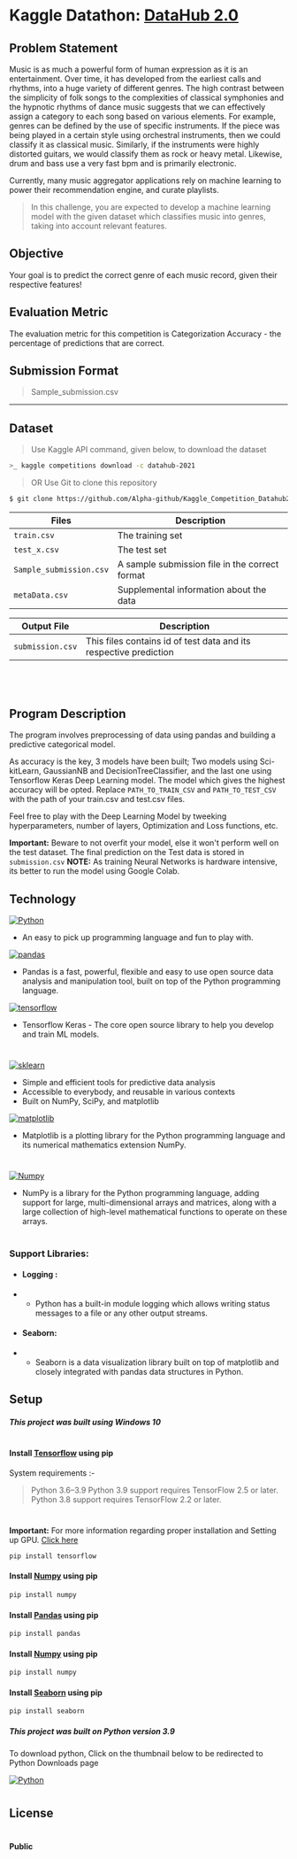 # Kaggle Datathon: [DataHub 2.0]

## Problem Statement
Music is as much a powerful form of human expression as it is an entertainment. Over time, it has developed from the earliest calls and rhythms, into a huge variety of different genres. The high contrast between the simplicity of folk songs to the complexities of classical symphonies and the hypnotic rhythms of dance music suggests that we can effectively assign a category to each song based on various elements. For example, genres can be defined by the use of specific instruments. If the piece was being played in a certain style using orchestral instruments, then we could classify it as classical music. Similarly, if the instruments were highly distorted guitars, we would classify them as rock or heavy metal. Likewise, drum and bass use a very fast bpm and is primarily electronic.

Currently, many music aggregator applications rely on machine learning to power their recommendation engine, and curate playlists. 
> In this challenge, you are expected to develop a machine learning model with the given dataset which classifies music into genres, taking into account relevant features.

## Objective
Your goal is to predict the correct genre of each music record, given their respective features!

## Evaluation Metric
The evaluation metric for this competition is Categorization Accuracy - the percentage of predictions that are correct.

## Submission Format
> Sample_submission.csv

---
## Dataset
>Use Kaggle API command, given below, to download the dataset
```sh
>_ kaggle competitions download -c datahub-2021
```
>OR
> Use Git to clone this repository 
```sh
$ git clone https://github.com/Alpha-github/Kaggle_Competition_Datahub2021.git
```
| Files | Description |
| --------| --------|
| `train.csv` | The training set|
| `test_x.csv` | The test set |
| `Sample_submission.csv` | A sample submission file in the correct format|
| `metaData.csv` | Supplemental information about the data |

| Output File| Description|
|--------|-------|
| `submission.csv` |This files contains id of test data and its respective prediction

&nbsp;
---
## Program Description
The program involves preprocessing of data using pandas and building a predictive categorical model.

As accuracy is the key, 3 models have been built; Two models using Sci-kitLearn, GaussianNB and DecisionTreeClassifier, and the last one using Tensorflow Keras Deep Learning model. The model which gives the highest accuracy will be opted.
Replace `PATH_TO_TRAIN_CSV` and `PATH_TO_TEST_CSV` with the path of your train.csv and test.csv files.

Feel free to play with the Deep Learning Model by tweeking hyperparameters, number of layers, Optimization and Loss functions, etc.

**Important:** Beware to not overfit your model, else it won't perform well on the test dataset.
The final prediction on the Test data is stored in  `submission.csv`
**NOTE:** As training Neural Networks is hardware intensive, its better to run the model using Google Colab.

## Technology
[![Python](https://www.cupaya.com/wp-content/uploads/2017/09/python-logo.png)](https://www.python.org/)

-  An easy to pick up programming language and fun to play with.

 [![pandas](https://miro.medium.com/max/481/1*cxfqR8NAj8HGal8CVOZ7hg.png)](https://pandas.pydata.org/) 
-  Pandas is a fast, powerful, flexible and easy to use open source data analysis and manipulation tool, built on top of the Python programming language.

[![tensorflow](https://blog.keras.io/img/keras-tensorflow-logo.jpg)](https://www.tensorflow.org/)
-  Tensorflow Keras - The core open source library to help you develop and train ML models.
#
#
[![sklearn](https://www.analyticsvidhya.com/wp-content/uploads/2015/01/scikit-learn-logo.png)](https://scikit-learn.org/stable/)

-  Simple and efficient tools for predictive data analysis
-  Accessible to everybody, and reusable in various contexts
-  Built on NumPy, SciPy, and matplotlib

[![matplotlib](https://miro.medium.com/max/1400/0*Q2P7piuSxFQIq60Z.jpg)](https://matplotlib.org/)

-  Matplotlib is a plotting library for the Python programming language and its numerical mathematics extension NumPy.
#
#
[![Numpy](https://user-images.githubusercontent.com/1217238/65354639-dd928f80-dba4-11e9-833b-bc3e8c6a737d.png)](https://numpy.org/)

-  NumPy is a library for the Python programming language, adding support for large, multi-dimensional arrays and matrices, along with a large collection of high-level mathematical functions to operate on these arrays.
#
### Support Libraries: 
 - #### Logging :
 - - Python has a built-in module logging which allows writing status messages to a file or any other output streams.

 - #### Seaborn:
 - -  Seaborn is a data visualization library built on top of matplotlib and closely integrated with pandas data structures in Python.

## Setup
##### This project was built using Windows 10 

#
#
#### Install [Tensorflow] using pip
System requirements :-
> Python 3.6–3.9
Python 3.9 support requires TensorFlow 2.5 or later.
Python 3.8 support requires TensorFlow 2.2 or later.
#
**Important:** For more information regarding proper installation and Setting up GPU. [Click here] 
```sh
pip install tensorflow
```
#### Install [Numpy] using pip

```sh
pip install numpy
```
#### Install [Pandas] using pip

```sh
pip install pandas
```
#### Install [Numpy] using pip

```sh
pip install numpy
```
#### Install [Seaborn] using pip

```sh
pip install seaborn
```
##### This project was built on Python version 3.9
 To download python, Click on the thumbnail below to be redirected to Python Downloads page

[![Python](https://www.cupaya.com/wp-content/uploads/2017/09/python-logo.png)](https://www.python.org/downloads/)
#

## License
#
#### Public


[//]: # (Links)
[DataHub 2.0]:<https://www.kaggle.com/c/datahub-2021>
[Pandas]:<https://pandas.pydata.org/>
[Tensorflow]:<https://www.tensorflow.org/>
[Sci-kit-learn]:<https://scikit-learn.org/stable/>
[Matplotlib]:<https://matplotlib.org/>
[Numpy]:<https://numpy.org/>
[Python]:<https://www.python.org/>
[Seaborn]:<https://seaborn.pydata.org/>
[CLick here]:<https://www.tensorflow.org/install/pip>